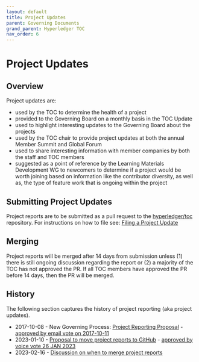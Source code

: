 ```yaml
---
layout: default
title: Project Updates
parent: Governing Documents
grand_parent: Hyperledger TOC
nav_order: 6
---
```

[//]: # (SPDX-License-Identifier: CC-BY-4.0)

# Project Updates

## Overview
Project updates are:
- used by the TOC to determine the health of a project
- provided to the Governing Board on a monthly basis in the TOC Update
- used to highlight interesting updates to the Governing Board about the projects
- used by the TOC chair to provide project updates at both the annual Member Summit and Global Forum
- used to share interesting information with member companies by both the staff and TOC members
- suggested as a point of reference by the Learning Materials Development WG to newcomers to determine if a project would be worth joining based on information like the contributor diversity, as well as, the type of feature work that is ongoing within the project

## Submitting Project Updates
Project reports are to be submitted as a pull request to the [hyperledger/toc](https://github.com/hyperledger/toc) repository. For instructions on how to file see: [Filing a Project Update](https://toc.hyperledger.org/project-reports/#instructions-for-filing)

## Merging
Project reports will be merged after 14 days from submission unless (1) there is still ongoing discussion regarding the report or (2) a majority of the TOC has not approved the PR. If all TOC  members have approved the PR before 14 days, then the PR will be merged.

## History
The following section captures the history of project reporting (aka project updates).
* 2017-10-08 - New Governing Process: [Project Reporting Proposal](https://docs.google.com/document/d/1yUGD1bKPk1APsgZwMKrBDzpl98x8nr0k3IPJhJnawOU/edit) - [approved by email vote on 2017-10-11](https://lists.hyperledger.org/g/toc/topic/17552164#1183)
* 2023-01-10 - [Proposal to move project reports to GitHub](https://github.com/hyperledger/toc/issues/43) - [approved by voice vote 26 JAN 2023](https://wiki.hyperledger.org/display/TSC/2023+01+26+TOC+Meeting+Record)
* 2023-02-16 - [Discussion on when to merge project reports](https://toc.hyperledger.org/meeting-minutes/2023/2023-02-16-TOC-meeting-record.html#discussion)

